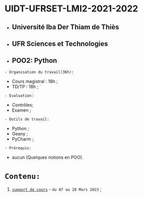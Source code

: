 # UIDT-UFRSET-LMI2-2021-2022
 * ##  Université Iba Der Thiam de Thiès 
 * ##  UFR Sciences et Technologies 
 * ##  POO2: Python
 
 ``` - Organisation du travail(36h): ```
 * Cours magistral : 18h ;
 * TD/TP : 18h ; ́
 
``` - Evaluation: ```
 * Contrôles;
 * Examen ;
 
``` - Outils de travail: ```
 * Python ;
 * Geany ;
 * PyCharm ;
 
``` - Prérequis: ```
 * aucun (Quelques notions en POO).
 
 # ``` Contenu: ```
 1. [`support de cours`](https://github.com/pape-barro/POO2-L2-LMI/blob/main/cours-pp1.pdf) - ``` du 07 au 28 Mars 2023 ``` ;

